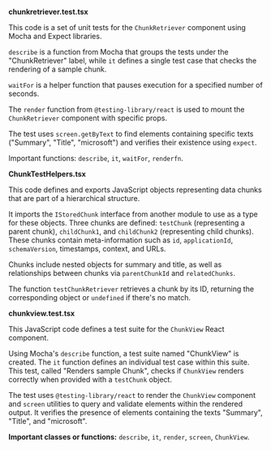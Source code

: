 **chunkretriever.test.tsx**

This code is a set of unit tests for the `ChunkRetriever` component using Mocha and Expect libraries. 

`describe` is a function from Mocha that groups the tests under the "ChunkRetriever" label, while `it` defines a single test case that checks the rendering of a sample chunk.

`waitFor` is a helper function that pauses execution for a specified number of seconds.

The `render` function from `@testing-library/react` is used to mount the `ChunkRetriever` component with specific props.

The test uses `screen.getByText` to find elements containing specific texts ("Summary", "Title", "microsoft") and verifies their existence using `expect`.

Important functions: `describe`, `it`, `waitFor`, `renderfn`.

**ChunkTestHelpers.tsx**

This code defines and exports JavaScript objects representing data chunks that are part of a hierarchical structure. 

It imports the `IStoredChunk` interface from another module to use as a type for these objects. Three chunks are defined: `testChunk` (representing a parent chunk), `childChunk1`, and `childChunk2` (representing child chunks). These chunks contain meta-information such as `id`, `applicationId`, `schemaVersion`, timestamps, context, and URLs. 

Chunks include nested objects for summary and title, as well as relationships between chunks via `parentChunkId` and `relatedChunks`.

The function `testChunkRetriever` retrieves a chunk by its ID, returning the corresponding object or `undefined` if there's no match.


**chunkview.test.tsx**

This JavaScript code defines a test suite for the `ChunkView` React component.

Using Mocha's `describe` function, a test suite named "ChunkView" is created. The `it` function defines an individual test case within this suite. This test, called "Renders sample Chunk", checks if `ChunkView` renders correctly when provided with a `testChunk` object.

The test uses `@testing-library/react` to render the `ChunkView` component and `screen` utilities to query and validate elements within the rendered output. It verifies the presence of elements containing the texts "Summary", "Title", and "microsoft".

**Important classes or functions:** `describe`, `it`, `render`, `screen`, `ChunkView`.

